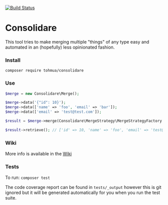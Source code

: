 [![Build Status](https://travis-ci.org/Tohmua/Consolidare.svg?branch=master)](https://travis-ci.org/Tohmua/Consolidare)

# Consolidare
This tool tries to make merging multiple "things" of any type easy and automated in an (hopefully) less opinionated fashion.

### Install
`composer require tohmua/consolidare`

### Use
```PHP
$merge = new Consolidare\Merge();

$merge->data('{"id": 10}');
$merge->data(['name' => 'foo', 'email' => 'bar']);
$merge->data(['email' => 'test@test.com']);

$result = $merge->merge(Consolidare\MergeStrategy\MergeStrategyFactory::basic());

$result->retrieve(); // ['id' => 10, 'name' => 'foo', 'email' => 'test@test.com']
```

### Wiki
More info is available in the [Wiki](https://github.com/Tohmua/Consolidare/wiki)

### Tests
To run: `composer test`

The code coverage report can be found in `tests/_output` however this is git ignored but it will be generated automatically for you when you run the test suite.
